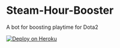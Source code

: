 # Steam-Hour-Booster
A bot for boosting playtime for Dota2

[![Deploy on Heroku](https://www.herokucdn.com/deploy/button.svg)](https://heroku.com/deploy?template=https://github.com/m0rsmordre/Steam-Hour-Booster)
